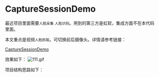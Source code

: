 # CaptureSessionDemo



最近项目里面需要`人脸采集`  `人脸识别`。用到的第三方是虹软，集成方面不在本代码里面。

本文重点是视频`人脸抓取`。可切换前后摄像头。详情请参考链接：

[CaptureSessionDemo](https://github.com/yiliazhang/CaptureSessionDemo.git)

效果如下：
![111.gif](https://upload-images.jianshu.io/upload_images/1484437-020759f10614ed4d.gif?imageMogr2/auto-orient/strip)

项目结构思路如下：